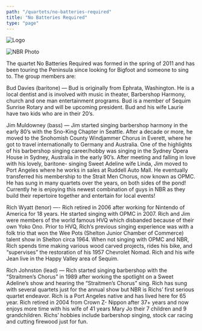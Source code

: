 ```yaml
---
path: "/quartets/no-batteries-required"
title: "No Batteries Required"
type: "page"
---
```


![Logo](http://new.opmenschorus.com/wp-content/uploads/2012/05/No-Batteries-Required-Logo.png)

![NBR Photo](http://opmenschorus.com//wp-content/uploads/2012/05/NBR-at-GOC-show-Oct-1.png)

The quartet No Batteries Required was formed in the spring of 2011 and has been touring the Peninsula since looking for Bigfoot and someone to sing to. The group members are:

Bud Davies (baritone) — Bud is originally from Ephrata, Washington. He is a local dentist and is involved with music in theater, Barbershop Harmony, church and one man entertainment programs. Bud is a member of Sequim Sunrise Rotary and will be upcoming president. Bud and his wife Laurie have two kids who are in their 20’s.

Jim Muldowney (bass) — Jim started singing barbershop harmony in the early 80’s with the Sno-King Chapter in Seattle. After a decade or more, he moved to the Snohomish County Windjammer Chorus in Everett, where he got to travel internationally to Germany and Australia. One of the highlights of his barbershop singing career/hobby was singing in the Sydney Opera House in Sydney, Australia in the early 90’s. After meeting and falling in love with his lovely, baritone- singing Sweet Adeline wife Linda, Jim moved to Port Angeles where he works in sales at Ruddell Auto Mall. He eventually transferred his membership to the Strait Men Chorus, now known as OPMC. He has sung in many quartets over the years, on both sides of the pond! Currently he is enjoying this newest combination of guys in NBR as they build their repertoire together and entertain for local events!

Rich Wyatt (tenor) —- Rich retired in 2006 after working for Nintendo of America for 18 years. He started singing with OPMC in 2007. Rich and Jim were members of the world famous HVQ which disbanded because of their own Yoko Ono. Prior to HVQ, Rich’s previous singing experience was with a folk trio that won the Wee Pots (Shelton Junior Chamber of Commerce) talent show in Shelton circa 1964. When not singing with OPMC and NBR, Rich spends time making various wood carved projects, rides his bike, and “supervises” the restoration of his 1957 Chevrolet Nomad. Rich and his wife Jean live in the Happy Valley area of Sequim.

Rich Johnston (lead) — Rich started singing barbershop with the “Straitmen’s Chorus” in 1989 after working the spotlight on a Sweet Adeline’s show and hearing the “Straitmen’s Chorus” sing. Rich has sung with several quartets just for the annual show but NBR is Richs’ first serious quartet endeavor. Rich is a Port Angeles native and has lived here for 65 year. Rich retired in 2004 from Crown Z- Nippon after 37+ years and now enjoys more time with his wife of 41 years Mary Jo their 7 children and 9 grandchildren. Richs’ hobbies include barbershop singing, stock car racing and cutting firewood just for fun.
